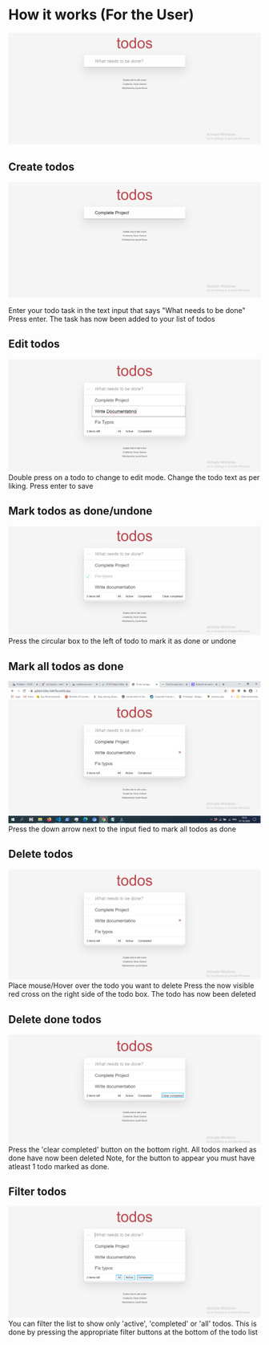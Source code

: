 # How it works (For the User)
![image](../img/how-to.png)

## Create todos
![image](../img/how-to-create.png)

Enter your todo task in the text input that says "What needs to be done"
Press enter.
The task has now been added to your list of todos

## Edit todos
![image](../img/how-to-edit.png)
Double press on a todo to change to edit mode. 
Change the todo text as per liking. 
Press enter to save

## Mark todos as done/undone
![image](../img/how-to-mark.png)
Press the circular box to the left of todo to mark it as done or undone

## Mark all todos as done
![image](../img/how-to-mark-all.png)
Press the down arrow next to the input fied to mark all todos as done

## Delete todos
![image](../img/how-to-delete.png)
Place mouse/Hover over the todo you want to delete
Press the now visible red cross on the right side of the todo box.
The todo has now been deleted

## Delete done todos
![image](../img/how-to-delete-done.png)
Press the 'clear completed' button on the bottom right.
All todos marked as done have now been deleted
Note, for the button to appear you must have atleast 1 todo marked as done.

## Filter todos
![image](../img/how-to-filter.png)
You can filter the list to show only 'active', 'completed' or 'all' todos. This is done by pressing the appropriate filter buttons at the bottom of the todo list

